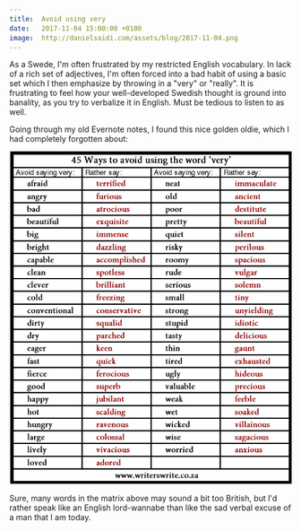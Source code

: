 ```yaml
---
title:  Avoid using very
date:   2017-11-04 15:00:00 +0100
image:	http://danielsaidi.com/assets/blog/2017-11-04.png
---
```



As a Swede, I'm often frustrated by my restricted English vocabulary. In lack of
a rich set of adjectives, I'm often forced into a bad habit of using a basic set
which I then emphasize by throwing in a "very" or "really". It is frustrating to
feel how your well-developed Swedish thought is ground into banality, as you try
to verbalize it in English. Must be tedious to listen to as well.

Going through my old Evernote notes, I found this nice golden oldie, which I had
completely forgotten about:

![alt text](/assets/blog/2017-11-04.png "Very and really replacements")

Sure, many words in the matrix above may sound a bit too British, but I'd rather
speak like an English lord-wannabe than like the sad verbal excuse of a man that
I am today.